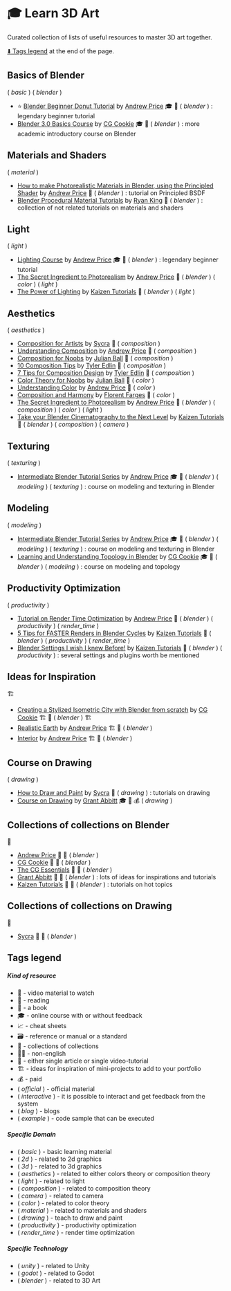 # :mortar_board: Learn 3D Art

Curated collection of lists of useful resources to master 3D art together.

[:arrow_down: Tags legend](#tags-legend) at the end of the page.

<!-- - []() by []() : -->

## Basics of Blender

( _basic_ ) ( _blender_ )

- :star: [Blender Beginner Donut Tutorial](https://www.youtube.com/playlist?list=PLjEaoINr3zgFX8ZsChQVQsuDSjEqdWMAD) by [Andrew Price](https://www.youtube.com/@blenderguru) :mortar_board: :movie_camera: ( _blender_ ) : legendary beginner tutorial
- [Blender 3.0 Basics Course](https://www.youtube.com/playlist?list=PL3GeP3YLZn5ixsnIOIx9tB4v6s-rsw48X) by [CG Cookie](https://www.youtube.com/@cg_cookie) :mortar_board: :movie_camera: ( _blender_ ) : more academic introductory course on Blender

## Materials and Shaders

( _material_ )

- [How to make Photorealistic Materials in Blender, using the Principled Shader](https://www.youtube.com/watch?v=4H5W6C_Mbck) by [Andrew Price](https://www.youtube.com/@blenderguru) :movie_camera: ( _blender_ ) : tutorial on Principled BSDF
- [Blender Procedural Material Tutorials](https://www.youtube.com/playlist?list=PLsGl9GczcgBs6TtApKKK-L_0Nm6fovNPk) by [Ryan King](https://www.youtube.com/@RyanKingArt) :movie_camera: ( _blender_ ) : collection of not related tutorials on materials and shaders

## Light

( _light_ )

- [Lighting Course](https://www.youtube.com/playlist?list=PLjEaoINr3zgH9vCr47kSS5W8PEJBNIiwK) by [Andrew Price](https://www.youtube.com/@blenderguru) :mortar_board: :movie_camera: ( _blender_ ) : legendary beginner tutorial
- [The Secret Ingredient to Photorealism](hhttps://www.youtube.com/watch?v=m9AT7H4GGrA) by [Andrew Price](https://www.youtube.com/@blenderguru) :movie_camera: ( _blender_ ) ( _color_ ) ( _light_ )
- [The Power of Lighting](https://www.youtube.com/watch?v=ElMM3u2MO5k) by [Kaizen Tutorials](https://www.youtube.com/@KaizenTutorials) :movie_camera: ( _blender_ ) ( _light_ )

## Aesthetics

( _aesthetics_ )

- [Composition for Artists](https://www.youtube.com/playlist?list=PLV2X3tgajVlHEWoxhxHBV5JyU7R80LT9R) by [Sycra](https://www.youtube.com/@Sycra) :movie_camera: ( _composition_ )
- [Understanding Composition](https://www.youtube.com/watch?v=O8i7OKbWmRM) by [Andrew Price](https://www.youtube.com/@blenderguru) :movie_camera: ( _composition_ )
- [Composition for Noobs](https://www.youtube.com/watch?v=9VVzCr3c9Jk) by [Julian Ball](https://www.youtube.com/@FlowStudio) :movie_camera: ( _composition_ )
- [10 Composition Tips](https://www.youtube.com/watch?v=JuEkb6FNptE) by [Tyler Edlin](https://www.youtube.com/@TylerEdlin84) :movie_camera: ( _composition_ )
- [7 Tips for Composition Design](https://www.youtube.com/watch?v=JuEkb6FNptE) by [Tyler Edlin](https://www.youtube.com/@TylerEdlin84) :movie_camera: ( _composition_ )
- [Color Theory for Noobs](https://www.youtube.com/watch?v=AvgCkHrcj90) by [Julian Ball](https://www.youtube.com/@FlowStudio) :movie_camera: ( _color_ )
- [Understanding Color](https://www.youtube.com/watch?v=Qj1FK8n7WgY) by [Andrew Price](https://www.youtube.com/@blenderguru) :movie_camera: ( _color_ )
- [Composition and Harmony](https://www.youtube.com/watch?v=p0rVUhXnmpY) by [Florent Farges](https://www.youtube.com/@FlorentFargesarts) :movie_camera: ( _color_ )
- [The Secret Ingredient to Photorealism](hhttps://www.youtube.com/watch?v=m9AT7H4GGrA) by [Andrew Price](https://www.youtube.com/@blenderguru) :movie_camera: ( _blender_ ) ( _composition_ ) ( _color_ ) ( _light_ )
- [Take your Blender Cinematography to the Next Level](https://www.youtube.com/watch?v=h3ouYgJ0hUk) by [Kaizen Tutorials](https://www.youtube.com/@KaizenTutorials) :movie_camera: ( _blender_ ) ( _composition_ ) ( _camera_ )

## Texturing

( _texturing_ )

- [Intermediate Blender Tutorial Series](https://www.youtube.com/playlist?list=PLjEaoINr3zgHJVJF3T3CFUAZ6z11jKg6a) by [Andrew Price](https://www.youtube.com/@blenderguru) :mortar_board: :movie_camera: ( _blender_ ) ( _modeling_ ) ( _texturing_ ) : course on modeling and texturing in Blender

## Modeling

( _modeling_ )

- [Intermediate Blender Tutorial Series](https://www.youtube.com/playlist?list=PLjEaoINr3zgHJVJF3T3CFUAZ6z11jKg6a) by [Andrew Price](https://www.youtube.com/@blenderguru) :mortar_board: :movie_camera: ( _blender_ ) ( _modeling_ ) ( _texturing_ ) : course on modeling and texturing in Blender
- [Learning and Understanding Topology in Blender](https://www.youtube.com/playlist?list=PL3GeP3YLZn5irhqsD6_Srf-CeimYPonaK) by [CG Cookie](https://www.youtube.com/@cg_cookie) :mortar_board: :movie_camera: ( _blender_ ) ( _modeling_ ) : course on modeling and topology

## Productivity Optimization

( _productivity_ )

- [Tutorial on Render Time Optimization](https://www.youtube.com/watch?v=JCLSJg9sdNI) by [Andrew Price](https://www.youtube.com/@blenderguru) :movie_camera: ( _blender_ ) ( _productivity_ ) ( _render_time_ )
- [5 Tips for FASTER Renders in Blender Cycles](https://www.youtube.com/watch?v=VEdd9CynwQU) by [Kaizen Tutorials](https://www.youtube.com/@KaizenTutorials) :movie_camera: ( _blender_ ) ( _productivity_ ) ( _render_time_ )
- [Blender Settings I wish I knew Before!](https://www.youtube.com/watch?v=fcgctjmfhc8) by [Kaizen Tutorials](https://www.youtube.com/@KaizenTutorials) :movie_camera: ( _blender_ ) ( _productivity_ ) : several settings and plugins worth be mentioned

## Ideas for Inspiration

:building_construction:

- [Creating a Stylized Isometric City with Blender from scratch](https://www.youtube.com/watch?v=YvGfPzUu-Fw) by [CG Cookie](https://www.youtube.com/@cg_cookie) :building_construction: :movie_camera: ( _blender_ ) :building_construction:
- [Realistic Earth](https://www.youtube.com/watch?v=0YZzHn0iz8U) by [Andrew Price](https://www.youtube.com/@blenderguru) :building_construction: :movie_camera: ( _blender_ )
- [Interior](https://www.youtube.com/watch?v=DJRBv917CI0) by [Andrew Price](https://www.youtube.com/@blenderguru) :building_construction: :movie_camera: ( _blender_ )

## Course on Drawing

( _drawing_ )

- [How to Draw and Paint](https://www.youtube.com/playlist?list=PL0373FA2B3CD4C899) by [Sycra](https://www.youtube.com/@Sycra) :movie_camera: ( _drawing_ ) : tutorials on drawing
- [Course on Drawing](https://www.gamedev.tv/p/complete-drawing/?coupon_code=GRABBITT) by [Grant Abbitt](https://www.youtube.com/@TheCGEssentials) :mortar_board: :movie_camera: :moneybag: ( _drawing_ )

## Collections of collections on Blender

:open_file_folder:

- [Andrew Price](https://www.youtube.com/@blenderguru) :open_file_folder: :movie_camera: ( _blender_ )
- [CG Cookie](https://www.youtube.com/@cg_cookie) :open_file_folder: :movie_camera: ( _blender_ )
- [The CG Essentials](https://www.youtube.com/@TheCGEssentials) :open_file_folder: :movie_camera: ( _blender_ )
- [Grant Abbitt](https://www.youtube.com/@grabbitt) :open_file_folder: :movie_camera: ( _blender_ ) : lots of ideas for inspirations and tutorials
- [Kaizen Tutorials](https://www.youtube.com/@KaizenTutorials) :open_file_folder: :movie_camera: ( _blender_ ) : tutorials on hot topics

## Collections of collections on Drawing

:open_file_folder:

- [Sycra](https://www.youtube.com/@Sycra) :open_file_folder: :movie_camera: ( _blender_ )

## Tags legend

##### Kind of resource

- :movie_camera: - video material to watch
- :page_facing_up: - reading
- :book: - a book
- :mortar_board: - online course with or without feedback
- :chart_with_upwards_trend: - cheat sheets
- :card_file_box: - reference or manual or a standard
- :open_file_folder: - collections of collections
- :pirate_flag: - non-english
- :page_facing_up: - either single article or single video-tutorial
- :building_construction: - ideas for inspiration of mini-projects to add to your portfolio
- :moneybag: - paid
- ( _official_ ) - official material
- ( _interactive_ ) - it is possible to interact and get feedback from the system
- ( _blog_ ) - blogs
- ( _example_ ) - code sample that can be executed

##### Specific Domain

- ( _basic_ ) - basic learning material
- ( _2d_ ) - related to 2d graphics
- ( _3d_ ) - related to 3d graphics
- ( _aesthetics_ ) - related to either colors theory or composition theory
- ( _light_ ) - related to light
- ( _composition_ ) - related to composition theory
- ( _camera_ ) - related to camera
- ( _color_ ) - related to color theory
- ( _material_ ) - related to materials and shaders
- ( _drawing_ ) - teach to draw and paint
- ( _productivity_ ) - productivity optimization
- ( _render_time_ ) - render time optimization

##### Specific Technology

- ( _unity_ ) - related to Unity
- ( _godot_ ) - related to Godot
- ( _blender_ ) - related to 3D Art
